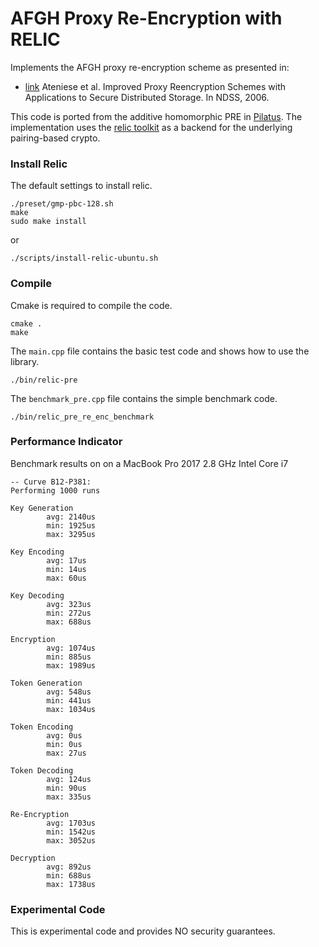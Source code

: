 # AFGH Proxy Re-Encryption with RELIC

Implements the AFGH proxy re-encryption scheme as presented in:

- [link](https://eprint.iacr.org/2005/028.pdf) Ateniese et al. Improved Proxy Reencryption Schemes with Applications to Secure Distributed Storage. In NDSS, 2006.

This code is ported from the additive homomorphic PRE in [Pilatus](http://www.vs.inf.ethz.ch/publ/papers/mshafagh_SenSys17_Pilatus.pdf).
The implementation uses the [relic toolkit](https://github.com/relic-toolkit/relic) as a backend for the underlying pairing-based crypto.

### Install Relic
The default settings to install relic.
```
./preset/gmp-pbc-128.sh
make 
sudo make install
```

or

```
./scripts/install-relic-ubuntu.sh
```


### Compile 
Cmake is required to compile the code.
```
cmake .
make
```
The `main.cpp` file contains the basic test code and shows how to use the library. 
```
./bin/relic-pre
```

The `benchmark_pre.cpp` file contains the simple benchmark code. 
```
./bin/relic_pre_re_enc_benchmark
```

### Performance Indicator
Benchmark results on on a MacBook Pro 2017 2.8 GHz Intel Core i7

```
-- Curve B12-P381:
Performing 1000 runs

Key Generation
        avg: 2140us
        min: 1925us
        max: 3295us

Key Encoding
        avg: 17us
        min: 14us
        max: 60us

Key Decoding
        avg: 323us
        min: 272us
        max: 688us

Encryption
        avg: 1074us
        min: 885us
        max: 1989us

Token Generation
        avg: 548us
        min: 441us
        max: 1034us

Token Encoding
        avg: 0us
        min: 0us
        max: 27us

Token Decoding
        avg: 124us
        min: 90us
        max: 335us

Re-Encryption
        avg: 1703us
        min: 1542us
        max: 3052us

Decryption
        avg: 892us
        min: 688us
        max: 1738us

```


### Experimental Code
This is experimental code and provides NO security guarantees.